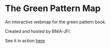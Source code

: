 # The Green Pattern Map

An interactive webmap for the
 green pattern book.

Created and hosted by BNIA-JFI.

See it in action [here](water.bniajfi.org)
